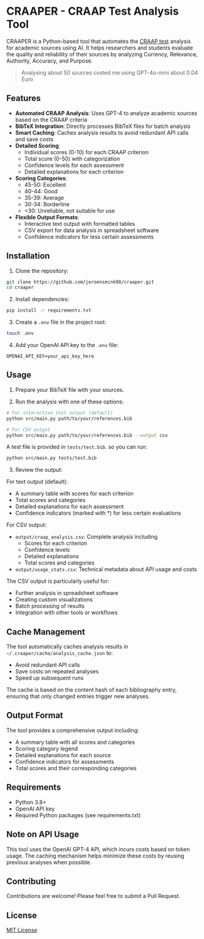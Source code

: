# CRAAPER - CRAAP Test Analysis Tool

CRAAPER is a Python-based tool that automates the [CRAAP test](https://library.csuchico.edu/help/source-or-information-good) analysis for academic sources using AI. It helps researchers and students evaluate the quality and reliability of their sources by analyzing Currency, Relevance, Authority, Accuracy, and Purpose.

> Analysing about 50 sources costed me using GPT-4o-mini about 0.04 Euro

## Features

- **Automated CRAAP Analysis**: Uses GPT-4 to analyze academic sources based on the CRAAP criteria
- **BibTeX Integration**: Directly processes BibTeX files for batch analysis
- **Smart Caching**: Caches analysis results to avoid redundant API calls and save costs
- **Detailed Scoring**:
  - Individual scores (0-10) for each CRAAP criterion
  - Total score (0-50) with categorization
  - Confidence levels for each assessment
  - Detailed explanations for each criterion
- **Scoring Categories**:
  - 45-50: Excellent
  - 40-44: Good
  - 35-39: Average
  - 30-34: Borderline
  - <30: Unreliable, not suitable for use
- **Flexible Output Formats**:
  - Interactive text output with formatted tables
  - CSV export for data analysis in spreadsheet software
  - Confidence indicators for less certain assessments

## Installation

1. Clone the repository:

```bash
git clone https://github.com/jeroensmink98/craaper.git
cd craaper
```

2. Install dependencies:

```bash
pip install -r requirements.txt
```

3. Create a `.env` file in the project root:

```bash
touch .env
```

4. Add your OpenAI API key to the `.env` file:

```
OPENAI_API_KEY=your_api_key_here
```

## Usage

1. Prepare your BibTeX file with your sources.

2. Run the analysis with one of these options:

```bash
# For interactive text output (default)
python src/main.py path/to/your/references.bib

# For CSV output
python src/main.py path/to/your/references.bib --output csv
```

A test file is provided in `tests/test.bib`. so you can run:

```bash
python src/main.py tests/test.bib
```

3. Review the output:

For text output (default):

- A summary table with scores for each criterion
- Total scores and categories
- Detailed explanations for each assessment
- Confidence indicators (marked with \*) for less certain evaluations

For CSV output:

- `output/craap_analysis.csv`: Complete analysis including
  - Scores for each criterion
  - Confidence levels
  - Detailed explanations
  - Total scores and categories
- `output/usage_stats.csv`: Technical metadata about API usage and costs

The CSV output is particularly useful for:

- Further analysis in spreadsheet software
- Creating custom visualizations
- Batch processing of results
- Integration with other tools or workflows

## Cache Management

The tool automatically caches analysis results in `~/.craaper/cache/analysis_cache.json` to:

- Avoid redundant API calls
- Save costs on repeated analyses
- Speed up subsequent runs

The cache is based on the content hash of each bibliography entry, ensuring that only changed entries trigger new analyses.

## Output Format

The tool provides a comprehensive output including:

- A summary table with all scores and categories
- Scoring category legend
- Detailed explanations for each source
- Confidence indicators for assessments
- Total scores and their corresponding categories

## Requirements

- Python 3.8+
- OpenAI API key
- Required Python packages (see requirements.txt)

## Note on API Usage

This tool uses the OpenAI GPT-4 API, which incurs costs based on token usage. The caching mechanism helps minimize these costs by reusing previous analyses when possible.

## Contributing

Contributions are welcome! Please feel free to submit a Pull Request.

## License

[MIT License](LICENSE)

